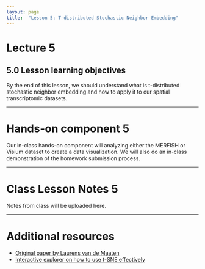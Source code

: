```yaml
---
layout: page
title:  "Lesson 5: T-distributed Stochastic Neighbor Embedding"
---
```


# Lecture 5

## 5.0 Lesson learning objectives

By the end of this lesson, we should understand what is t-distributed stochastic neighbor embedding and how to apply it to our spatial transcriptomic datasets.

---

# Hands-on component 5

Our in-class hands-on component will analyzing either the MERFISH or Visium dataset to create a data visualization. We will also do an in-class demonstration of the homework submission process. 

---

# Class Lesson Notes 5

Notes from class will be uploaded here.

---

# Additional resources
- [Original paper by Laurens van de Maaten](https://lvdmaaten.github.io/publications/papers/JMLR_2008.pdf)
- [Interactive explorer on how to use t-SNE effectively](https://distill.pub/2016/misread-tsne/)
